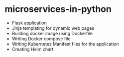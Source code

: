 # microservices-in-python
- Flask application
- Jinja templating for dynamic web pages
- Building docker image using Dockerfile
- Writing Docker compose file
- Writing Kubernetes Manifest files for the application
- Creating Helm chart